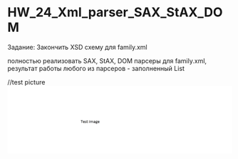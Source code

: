﻿# HW_24_Xml_parser_SAX_StAX_DOM
Задание:
Закончить XSD схему для family.xml

полностью реализовать SAX, StAX, DOM парсеры для family.xml, результат работы любого из парсеров - заполненный List<Family>
 
 
//test picture
![Image alt](https://github.com/apache-red/SpringYou_1_Robot/raw/master/ShowTask.png)
